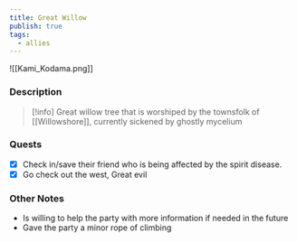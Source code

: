 ```yaml
---
title: Great Willow
publish: true
tags:
  - allies
---
```


![[Kami_Kodama.png]]
### Description
> [!info] Great willow tree that is worshiped by the townsfolk of [[Willowshore]], currently sickened by ghostly mycelium
### Quests
- [x] Check in/save their friend who is being affected by the spirit disease.
- [x] Go check out the west, Great evil
### Other Notes
- Is willing to help the party with more information if needed in the future
- Gave the party a minor rope of climbing